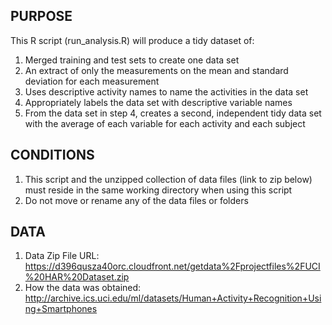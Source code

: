 PURPOSE
----------
This R script (run_analysis.R) will produce a tidy dataset of:
  1. Merged training and test sets to create one data set
  2. An extract of only the measurements on the mean and standard deviation for each measurement 
  3. Uses descriptive activity names to name the activities in the data set
  4. Appropriately labels the data set with descriptive variable names
  5. From the data set in step 4, creates a second, independent tidy data set with the average of each variable for each activity and each subject


CONDITIONS
----------
  1. This script and the unzipped collection of data files (link to zip below) must reside in the same working directory when using this script
  2. Do not move or rename any of the data files or folders


DATA
----------
  1. Data Zip File URL: 
     https://d396qusza40orc.cloudfront.net/getdata%2Fprojectfiles%2FUCI%20HAR%20Dataset.zip
  2. How the data was obtained: 
    http://archive.ics.uci.edu/ml/datasets/Human+Activity+Recognition+Using+Smartphones
